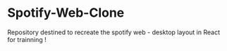 # Spotify-Web-Clone
Repository destined to recreate the spotify web - desktop layout in React for trainning !

